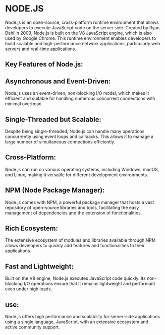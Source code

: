 # NODE.JS


Node.js is an open-source, cross-platform runtime environment that allows developers to execute JavaScript code on the server side. Created by Ryan Dahl in 2009, Node.js is built on the V8 JavaScript engine, which is also used by Google Chrome. This runtime environment enables developers to build scalable and high-performance network applications, particularly web servers and real-time applications.


## Key Features of Node.js:

## Asynchronous and Event-Driven:

Node.js uses an event-driven, non-blocking I/O model, which makes it efficient and suitable for handling numerous concurrent connections with minimal overhead.
## Single-Threaded but Scalable:

Despite being single-threaded, Node.js can handle many operations concurrently using event loops and callbacks. This allows it to manage a large number of simultaneous connections efficiently.
## Cross-Platform:

Node.js can run on various operating systems, including Windows, macOS, and Linux, making it versatile for different development environments.

## NPM (Node Package Manager):

Node.js comes with NPM, a powerful package manager that hosts a vast repository of open-source libraries and tools, facilitating the easy management of dependencies and the extension of functionalities.

## Rich Ecosystem:

The extensive ecosystem of modules and libraries available through NPM allows developers to quickly add features and functionalities to their applications.

## Fast and Lightweight:

Built on the V8 engine, Node.js executes JavaScript code quickly. Its non-blocking I/O operations ensure that it remains lightweight and performant even under high loads.


## use:
Node.js offers high performance and scalability for server-side applications using a single language, JavaScript, with an extensive ecosystem and active community support.

